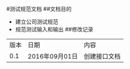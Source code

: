#测试规范文档
##文档目的
* 建立公司测试规范
* 规范测试输入和输出
##修改记录
<table>
<tr>
	<td>版本</td>
	<td>日期</td>
	<td>内容</td>
</tr>
<tr>
	<td>0.1</td>
	<td>2016年09月01日</td>
	<td>创建接口文档</td>
</tr>
</table>






